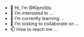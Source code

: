 - 👋 Hi, I’m @Klpro1du
- 👀 I’m interested in ...
- 🌱 I’m currently learning ...
- 💞️ I’m looking to collaborate on ...
- 📫 How to reach me ...

<!---
Klpro1du/Klpro1du is a ✨ special ✨ repository because its `README.md` (this file) appears on your GitHub profile.
You can click the Preview link to take a look at your changes.
--->
